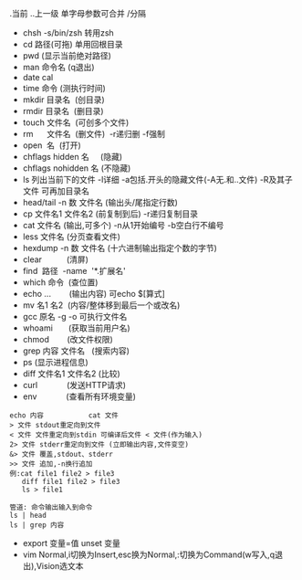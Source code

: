 .当前 ..上一级 单字母参数可合并 /分隔
+ chsh -s/bin/zsh 转用zsh
+ cd 路径(可拖) 单用回根目录
+ pwd (显示当前绝对路径)
+ man 命令名 (q退出)
+ date cal 
+ time 命令 (测执行时间)
+ mkdir 目录名 &zwj; (创目录)
+ rmdir 目录名 &zwj; (删目录)
+ touch 文件名 &zwj; (可创多个文件)
+ rm &zwj; &zwj; &zwj; &zwj; &zwj; 文件名 &zwj; &zwj;(删文件) &zwj; -r递归删 -f强制
+ open &zwj; 名&zwj; &zwj; (打开)
+ chflags hidden 名 &zwj; &zwj; &zwj; &zwj; (隐藏)
+ chflags nohidden 名&zwj; (不隐藏)
+ ls 列出当前下的文件 -l详细 -a包括.开头的隐藏文件(-A无.和..文件) -R及其子文件 可再加目录名
+ head/tail -n 数 文件名 (输出头/尾指定行数)
+ cp 文件名1 文件名2 (前复制到后) -r递归复制目录
+ cat 文件名 (输出,可多个) -n从1开始编号 -b空白行不编号
+ less 文件名 (分页查看文件)
+ hexdump -n 数 文件名 (十六进制输出指定个数的字节)
+ clear&zwj; &zwj; &zwj; &zwj; &zwj; &zwj; &zwj; &zwj; &zwj; &zwj; &zwj; (清屏)
+ find &zwj; 路径 &zwj; -name &zwj; '*.扩展名'
+ which 命令 &zwj; (查位置)
+ echo ... &zwj; &zwj; &zwj; &zwj; &zwj; &zwj; &zwj; (输出内容) 可echo $[算式]
+ mv 名1 名2 &zwj; (内容/整体移到最后一个或改名)
+ gcc 原名 -g -o 可执行文件名
+ whoami&zwj; &zwj; &zwj; &zwj; &zwj; &zwj; &zwj;  (获取当前用户名)
+ chmod &zwj; &zwj; &zwj; &zwj; &zwj; &zwj; &zwj; (改文件权限)
+ grep 内容 文件名 &zwj; &zwj; (搜索内容)
+ ps (显示进程信息)
+ diff 文件名1 文件名2 (比较)
+ curl &zwj; &zwj; &zwj; &zwj; &zwj; &zwj; &zwj; &zwj; &zwj; &zwj; &zwj; &zwj; (发送HTTP请求)
+ env &zwj; &zwj; &zwj; &zwj; &zwj; &zwj; &zwj; &zwj; &zwj; &zwj; &zwj; &zwj; (查看所有环境变量)
~~~
echo 内容           cat 文件
> 文件 stdout重定向到文件 
< 文件 文件重定向到stdin 可编译后文件 < 文件(作为输入)
2> 文件 stderr重定向到文件 (立即输出内容,文件变空)
&> 文件 覆盖,stdout、stderr
>> 文件 追加,-n换行追加
例:cat file1 file2 > file3
   diff file1 file2 > file3
   ls > file1
~~~
~~~
管道: 命令输出输入到命令
ls | head 
ls | grep 内容
~~~
+ export 变量=值 unset 变量
+ vim Normal,i切换为Insert,esc换为Normal,:切换为Command(w写入,q退出),Vision选文本